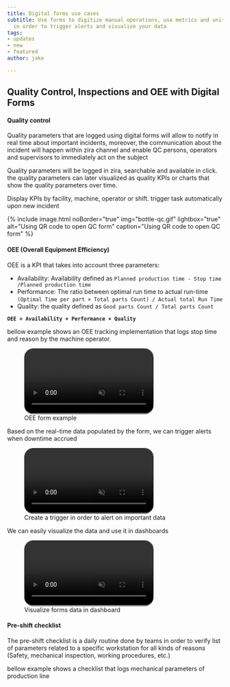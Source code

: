 ```yaml
---
title: Digital forms use cases
subtitle: Use forms to digitize manual operations, use metrics and unit of measures
  in order to trigger alerts and visualize your data
tags:
- updates
- new
- featured
author: jake

---
```

## Quality Control, Inspections and OEE with Digital Forms

#### Quality control

Quality parameters that are logged using digital forms will allow to notify in real time about important incidents, moreover, the communication about the incident will happen within zira channel and enable QC persons, operators and supervisors to immediately act on the subject

Quality parameters will be logged in zira, searchable and available in click. the quality parameters can later visualized as quality KPIs or charts that show the quality parameters over time.

Display KPIs by facility, machine, operator or shift. trigger task automatically upon new incident

{% include image.html noBorder="true" img="bottle-qc.gif" lightbox="true" alt="Using QR code to open QC form" caption="Using QR code to open QC form" %}

#### OEE (Overall Equipment Efficiency)

OEE is a KPI that takes into account three parameters:

* Availability: Availability defined as `Planned production time - Stop time /Planned production time`
* Performance: The ratio between optimal run time to actual run-time `(Optimal Time per part × Total parts Count) / Actual total Run Time`
* Quality: the quality defined as `Good parts Count / Total parts Count`

**`OEE = Availability × Performance × Quality`**

bellow example shows an OEE tracking implementation that logs stop time and reason by the machine operator.

<figure data-uk-lightbox="animation: slide"> <video style="border-radius:20px;padding-bottom:1px;border:1px solid" src="/uploads/create-form.mp4" loop muted playsinline uk-video="autoplay: inview"></video> <figcaption data-uk-grid class="uk-flex-right"><span class="uk-width-auto">OEE form example</span></figcaption> </figure> Based on the real-time data populated by the form, we can trigger alerts when downtime accrued

<figure data-uk-lightbox="animation: slide"> <video style="border-radius:20px;padding-bottom:1px;border:1px solid" src="/uploads/create-trigger.mp4" loop muted playsinline uk-video="autoplay: inview"></video> <figcaption data-uk-grid class="uk-flex-right"><span class="uk-width-auto">Create a trigger in order to alert on important data</span></figcaption> </figure>

We can easily visualize the data and use it in dashboards

<figure data-uk-lightbox="animation: slide"> <video style="border-radius:20px;padding-bottom:1px;border:1px solid" src="/uploads/dashboard.mp4" loop muted playsinline uk-video="autoplay: inview"></video> <figcaption data-uk-grid class="uk-flex-right"><span class="uk-width-auto">Visualize forms data in dashboard</span></figcaption> </figure>

#### Pre-shift checklist

The pre-shift checklist is a daily routine done by teams in order to verify list of parameters related to a specific workstation for all kinds of reasons (Safety, mechanical inspection, working procedures, etc.)

bellow example shows a checklist that logs mechanical parameters of production line